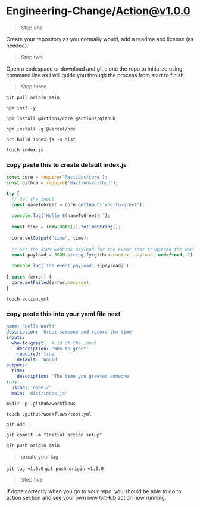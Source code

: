 # Engineering-Change/Action@v1.0.0

> Step one

Create your repository as you normally would, add a readme and license (as needed).

> Step two

Open a codespace or download and git clone the repo to initialize using command line as I
will guide you through the process from start to finish

> Step three

`git pull origin main`

`npm init -y`

`npm install @actions/core @actions/github`

`npm install -g @vercel/ncc`

`ncc build index.js -o dist`

`touch index.js`

### copy paste this to create default index.js
```javascript
const core = require('@actions/core');
const github = require('@actions/github');

try {
  // Get the input
  const nameToGreet = core.getInput('who-to-greet');
  
  console.log(`Hello ${nameToGreet}!`);
  
  const time = (new Date()).toTimeString();
  
  core.setOutput("time", time);
  
  // Get the JSON webhook payload for the event that triggered the workflow
  const payload = JSON.stringify(github.context.payload, undefined, 2);
  
  console.log(`The event payload: ${payload}`);
  
} catch (error) {
  core.setFailed(error.message);
}
```

`touch action.yml`
### copy paste this into your yaml file next
```yaml
name: 'Hello World'
description: 'Greet someone and record the time'
inputs:
  who-to-greet:  # id of the input
    description: 'Who to greet'
    required: true
    default: 'World'
outputs:
  time:
    description: 'The time you greeted someone'
runs:
  using: 'node12'
  main: 'dist/index.js'
```

`mkdir -p .github/workflows`

`touch .github/workflows/test.yml` 

`git add .`

`git commit -m "Initial action setup"`

`git push origin main`

> create your tag

`git tag v1.0.0`
`git push origin v1.0.0`

> Step five

If done correctly when you go to your repo, you should be able to go to action section 
and see your own new GitHub action now running.
